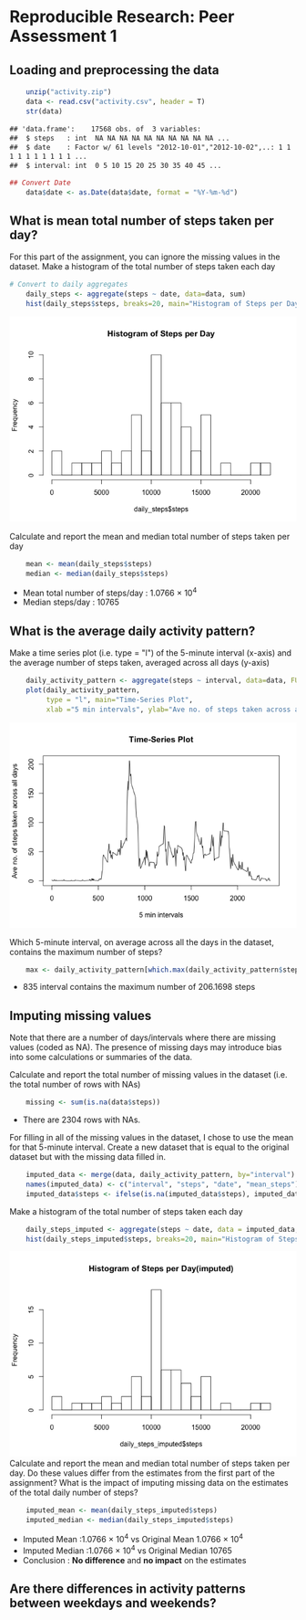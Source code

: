 # Reproducible Research: Peer Assessment 1

## Loading and preprocessing the data

```r
    unzip("activity.zip")
    data <- read.csv("activity.csv", header = T)
    str(data)
```

```
## 'data.frame':	17568 obs. of  3 variables:
##  $ steps   : int  NA NA NA NA NA NA NA NA NA NA ...
##  $ date    : Factor w/ 61 levels "2012-10-01","2012-10-02",..: 1 1 1 1 1 1 1 1 1 1 ...
##  $ interval: int  0 5 10 15 20 25 30 35 40 45 ...
```


```r
## Convert Date
    data$date <- as.Date(data$date, format = "%Y-%m-%d")
```

## What is mean total number of steps taken per day?
For this part of the assignment, you can ignore the missing values in the dataset. 
Make a histogram of the total number of steps taken each day

```r
# Convert to daily aggregates
    daily_steps <- aggregate(steps ~ date, data=data, sum)    
    hist(daily_steps$steps, breaks=20, main="Histogram of Steps per Day")
```

![plot of chunk unnamed-chunk-3](./PA1_template_files/figure-html/unnamed-chunk-3.png) 

Calculate and report the mean and median total number of steps taken per day

```r
    mean <- mean(daily_steps$steps)
    median <- median(daily_steps$steps)
```
- Mean total number of steps/day : 1.0766 &times; 10<sup>4</sup>
- Median steps/day : 10765


## What is the average daily activity pattern?

Make a time series plot (i.e. type = "l") of the 5-minute interval (x-axis) and the average number of steps taken, averaged across all days (y-axis)

```r
    daily_activity_pattern <- aggregate(steps ~ interval, data=data, FUN="mean")
    plot(daily_activity_pattern,
         type = "l", main="Time-Series Plot", 
         xlab ="5 min intervals", ylab="Ave no. of steps taken across all days")
```

![plot of chunk unnamed-chunk-5](./PA1_template_files/figure-html/unnamed-chunk-5.png) 

Which 5-minute interval, on average across all the days in the dataset, contains the maximum number of steps?

```r
    max <- daily_activity_pattern[which.max(daily_activity_pattern$steps), ]
```
- 835 interval contains the maximum number of 206.1698 steps 

## Imputing missing values
Note that there are a number of days/intervals where there are missing values (coded as NA). The presence of missing days may introduce bias into some calculations or summaries of the data.

Calculate and report the total number of missing values in the dataset (i.e. the total number of rows with NAs)

```r
    missing <- sum(is.na(data$steps))
```
- There are 2304 rows with NAs.


For filling in all of the missing values in the dataset, I chose to use the mean for that 5-minute interval.
Create a new dataset that is equal to the original dataset but with the missing data filled in.


```r
    imputed_data <- merge(data, daily_activity_pattern, by="interval")
    names(imputed_data) <- c("interval", "steps", "date", "mean_steps")
    imputed_data$steps <- ifelse(is.na(imputed_data$steps), imputed_data$mean_steps, imputed_data$steps)
```

Make a histogram of the total number of steps taken each day 

```r
    daily_steps_imputed <- aggregate(steps ~ date, data = imputed_data, FUN = "sum")    
    hist(daily_steps_imputed$steps, breaks=20, main="Histogram of Steps per Day(imputed)")
```

![plot of chunk unnamed-chunk-9](./PA1_template_files/figure-html/unnamed-chunk-9.png) 
Calculate and report the mean and median total number of steps taken per day. Do these values differ from the estimates from the first part of the assignment? What is the impact 
of imputing missing data on the estimates of the total daily number of steps?

```r
    imputed_mean <- mean(daily_steps_imputed$steps)
    imputed_median <- median(daily_steps_imputed$steps)
```
- Imputed Mean :1.0766 &times; 10<sup>4</sup> vs Original Mean 1.0766 &times; 10<sup>4</sup>
- Imputed Median :1.0766 &times; 10<sup>4</sup> vs Original Median 10765
- Conclusion : **No difference** and **no impact** on the estimates

## Are there differences in activity patterns between weekdays and weekends?
